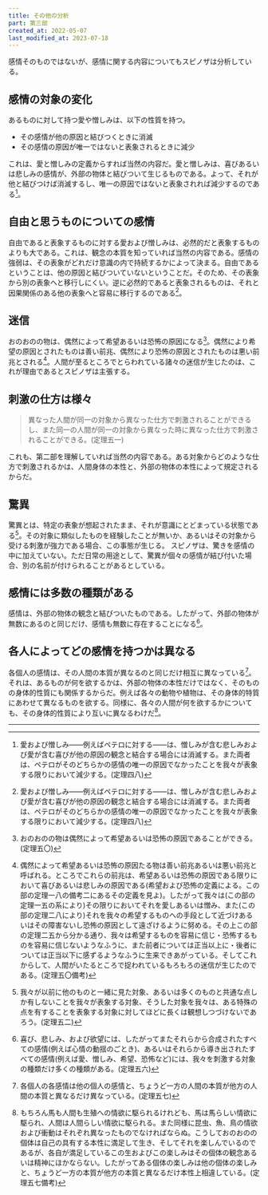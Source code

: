 ```yaml
---
title: その他の分析
part: 第三部
created_at: 2022-05-07
last_modified_at: 2023-07-18
---
```


感情そのものではないが、感情に関する内容についてもスピノザは分析している。

## 感情の対象の変化

あるものに対して持つ愛や憎しみは、以下の性質を持つ。

- その感情が他の原因と結びつくときに消滅
- その感情の原因が唯一ではないと表象されるときに減少

これは、愛と憎しみの定義からすれば当然の内容だ。愛と憎しみは、喜びあるいは悲しみの感情が、外部の物体と結びついて生じるものである。よって、それが他と結びつけば消滅するし、唯一の原因ではないと表象されれば減少するのである[^ref1]。

[^ref1]:愛および憎しみ――例えばペテロに対する――は、憎しみが含む悲しみおよび愛が含む喜びが他の原因の観念と結合する場合には消滅する。また両者は、ペテロがそのどちらかの感情の唯一の原因でなかったことを我々が表象する限りにおいて減少する。(定理四八)

## 自由と思うものについての感情

自由であると表象するものに対する愛および憎しみは、必然的だと表象するものよりも大である。これは、観念の本質を知っていれば当然の内容である。感情の強弱は、その表象がどれだけ意識の内で持続するかによって決まる。自由であるということは、他の原因と結びついていないということだ。そのため、その表象から別の表象へと移行しにくい。逆に必然的であると表象されるものは、それと因果関係のある他の表象へと容易に移行するのである[^ref1]。

[^ref2]:自由であると我々の表象する物に対する愛および憎しみは、原因が等しい場合には、必然的な物に対する愛および憎しみより大でなければならぬ。(定理四九)

## 迷信

おのおのの物は、偶然によって希望あるいは恐怖の原因になる[^ref3]。偶然により希望の原因とされたものは善い前兆、偶然により恐怖の原因とされたものは悪い前兆とされる[^ref4]。人間が至るところでとらわれている諸々の迷信が生じたのは、これが理由であるとスピノザは主張する。

[^ref3]:おのおのの物は偶然によって希望あるいは恐怖の原因であることができる。(定理五〇)

[^ref4]:偶然によって希望あるいは恐怖の原因たる物は善い前兆あるいは悪い前兆と呼ばれる。ところでこれらの前兆は、希望あるいは恐怖の原因である限りにおいて喜びあるいは悲しみの原因である(希望および恐怖の定義による。この部の定理一八の備考二にあるその定義を見よ)。したがって我々は(この部の定理一五の系により)その限りにおいてそれを愛しあるいは憎み、また(この部の定理二八により)それを我々の希望するものへの手段として近づけあるいはその障害ないし恐怖の原因として遠ざけるように努める。その上この部の定理二五から分かる通り、我々は希望するものを容易に信じ・恐怖するものを容易に信じないようなふうに、また前者については正当以上に・後者については正当以下に感ずるようなふうに生来できあがっている。そしてこれからして、人間がいたるところで捉われているもろもろの迷信が生じたのである。(定理五〇備考)

## 刺激の仕方は様々

>異なった人間が同一の対象から異なった仕方で刺激されることができるし、また同一の人間が同一の対象から異なった時に異なった仕方で刺激されることができる。(定理五一)

これも、第二部を理解していれば当然の内容である。ある対象からどのような仕方で刺激されるかは、人間身体の本性と、外部の物体の本性によって規定されるからだ。

## 驚異

驚異とは、特定の表象が想起されたまま、それが意識にとどまっている状態である[^ref5]。その対象に類似したものを経験したことが無いか、あるいはその対象から受ける刺激が強力である場合、この事態が生じる。
スピノザは、驚きを感情の中に加えていない。ただ日常の用途として、驚異が個々の感情が結び付いた場合、別の名前が付けられることがあるとしている。

[^ref5]:我々が以前に他のものと一緒に見た対象、あるいは多くのものと共通な点しか有しないことを我々が表象する対象、そうした対象を我々は、ある特殊の点を有することを表象する対象に対してほどに長くは観想しつづけないであろう。(定理五二)

## 感情には多数の種類がある

感情は、外部の物体の観念と結びついたものである。したがって、外部の物体が無数にあるのと同じだけ、感情も無数に存在することになる[^ref6]。

[^ref6]:喜び、悲しみ、および欲望には、したがってまたそれらから合成されたすべての感情(例えば心情の動揺のごとき)、あるいはそれらから導き出されたすべての感情(例えば愛、憎しみ、希望、恐怖など)には、我々を刺激する対象の種類だけ多くの種類がある。(定理五六)

## 各人によってどの感情を持つかは異なる

各個人の感情は、その人間の本質が異なるのと同じだけ相互に異なっている[^ref7]。それは、あるものが何を欲するかは、外部の物体の本性だけではなく、そのものの身体的性質にも関係するからだ。例えば各々の動物や植物は、その身体的特質にあわせて異なるものを欲する。同様に、各々の人間が何を欲するかについても、その身体的性質により互いに異なるわけだ[^ref8]。

[^ref7]:各個人の各感情は他の個人の感情と、ちょうど一方の人間の本質が他方の人間の本質と異なるだけ異なっている。(定理五七)

[^ref8]:もちろん馬も人間も生殖への情欲に駆られるけれども、馬は馬らしい情欲に駆られ、人間は人間らしい情欲に駆られる。また同様に昆虫、魚、鳥の情欲および衝動はそれぞれ異なったものでなければならぬ。こうしておのおのの個体は自己の具有する本性に満足して生き、そしてそれを楽しんでいるのであるが、各自が満足しているこの生およびこの楽しみはその個体の観念あるいは精神にほかならない。したがってある個体の楽しみは他の個体の楽しみと、ちょうど一方の本質が他方の本質と異なるだけ本性上相違している。(定理五七備考)

---

